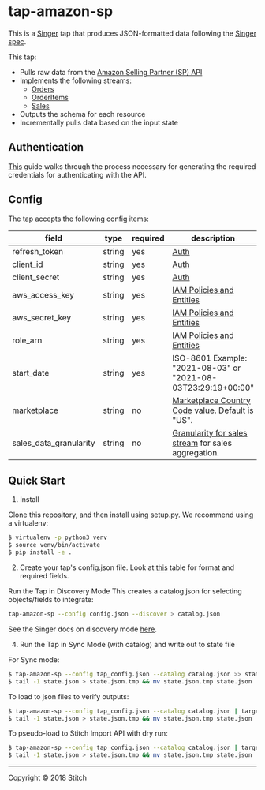 # tap-amazon-sp

This is a [Singer](https://singer.io) tap that produces JSON-formatted data
following the [Singer
spec](https://github.com/singer-io/getting-started/blob/master/SPEC.md).

This tap:

- Pulls raw data from the [Amazon Selling Partner (SP) API](https://github.com/amzn/selling-partner-api-docs/blob/main/guides/en-US/developer-guide/SellingPartnerApiDeveloperGuide.md#connecting-to-the-selling-partner-api)
- Implements the following streams:
  - [Orders](https://github.com/amzn/selling-partner-api-docs/blob/main/references/orders-api/ordersV0.md#getorders)
  - [OrderItems](https://github.com/amzn/selling-partner-api-docs/blob/main/references/orders-api/ordersV0.md#getorderitems)
  - [Sales](https://github.com/amzn/selling-partner-api-docs/blob/main/references/sales-api/sales.md#parameters)
- Outputs the schema for each resource
- Incrementally pulls data based on the input state

## Authentication

[This](https://github.com/amzn/selling-partner-api-docs/blob/main/guides/en-US/developer-guide/SellingPartnerApiDeveloperGuide.md#connecting-to-the-selling-partner-api) guide walks through the process necessary for generating the required credentials for authenticating with the API.

## Config

The tap accepts the following config items:

| field                  | type   | required | description                                                                                                                                                                                                |
|------------------------|--------|----------|------------------------------------------------------------------------------------------------------------------------------------------------------------------------------------------------------------|
| refresh_token          | string | yes      | [Auth](https://github.com/amzn/selling-partner-api-docs/blob/main/guides/en-US/developer-guide/SellingPartnerApiDeveloperGuide.md#step-1-request-a-login-with-amazon-access-token)                         |
| client_id              | string | yes      | [Auth](https://github.com/amzn/selling-partner-api-docs/blob/main/guides/en-US/developer-guide/SellingPartnerApiDeveloperGuide.md#step-1-request-a-login-with-amazon-access-token)                         |
| client_secret          | string | yes      | [Auth](https://github.com/amzn/selling-partner-api-docs/blob/main/guides/en-US/developer-guide/SellingPartnerApiDeveloperGuide.md#step-1-request-a-login-with-amazon-access-token)                         |
| aws_access_key         | string | yes      | [IAM Policies and Entities](https://github.com/amzn/selling-partner-api-docs/blob/main/guides/en-US/developer-guide/SellingPartnerApiDeveloperGuide.md#creating-and-configuring-iam-policies-and-entities) |
| aws_secret_key         | string | yes      | [IAM Policies and Entities](https://github.com/amzn/selling-partner-api-docs/blob/main/guides/en-US/developer-guide/SellingPartnerApiDeveloperGuide.md#creating-and-configuring-iam-policies-and-entities) |
| role_arn               | string | yes      | [IAM Policies and Entities](https://github.com/amzn/selling-partner-api-docs/blob/main/guides/en-US/developer-guide/SellingPartnerApiDeveloperGuide.md#creating-and-configuring-iam-policies-and-entities) |
| start_date             | string | yes      | ISO-8601  Example: "2021-08-03" or "2021-08-03T23:29:19+00:00"                                                                                                                                             |
| marketplace            | string | no       | [Marketplace Country Code](https://github.com/amzn/selling-partner-api-docs/blob/main/guides/en-US/developer-guide/SellingPartnerApiDeveloperGuide.md#marketplaceid-values) value. Default is "US".        |
| sales_data_granularity | string | no       | [Granularity for sales stream](https://github.com/amzn/selling-partner-api-docs/blob/main/references/sales-api/sales.md#granularity) for sales aggregation.                                                                 |

## Quick Start

1. Install

Clone this repository, and then install using setup.py. We recommend using a virtualenv:

```bash
$ virtualenv -p python3 venv
$ source venv/bin/activate
$ pip install -e .
```

2. Create your tap's config.json file. Look at [this](#config) table for format and required fields.

Run the Tap in Discovery Mode This creates a catalog.json for selecting objects/fields to integrate:

```bash
tap-amazon-sp --config config.json --discover > catalog.json
```

See the Singer docs on discovery mode [here](https://github.com/singer-io/getting-started/blob/master/docs/DISCOVERY_MODE.md#discovery-mode).

4. Run the Tap in Sync Mode (with catalog) and write out to state file

For Sync mode:

```bash
$ tap-amazon-sp --config tap_config.json --catalog catalog.json >> state.json
$ tail -1 state.json > state.json.tmp && mv state.json.tmp state.json
```

To load to json files to verify outputs:

```bash
$ tap-amazon-sp --config tap_config.json --catalog catalog.json | target-json >> state.json
$ tail -1 state.json > state.json.tmp && mv state.json.tmp state.json
```

To pseudo-load to Stitch Import API with dry run:

```bash
$ tap-amazon-sp --config tap_config.json --catalog catalog.json | target-stitch --config target_config.json --dry-run >> state.json
$ tail -1 state.json > state.json.tmp && mv state.json.tmp state.json
```

---

Copyright &copy; 2018 Stitch
